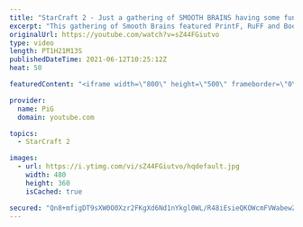 ```yaml
---
title: "StarCraft 2 - Just a gathering of SMOOTH BRAINS having some fun"
excerpt: "This gathering of Smooth Brains featured PrintF, RuFF and Booooooooooooooooooom trying out their ridiculous strats against each other on funny maps, like those shown in Creighton Olson's Mapper's Delight tournament.  🔫 King of Cannons Playlist:  https://www.youtube.com/playlist?list=PLFUDU8AOevUc-JGoqf5rE1PKuLmJ7hgfw"
originalUrl: https://youtube.com/watch?v=sZ44FGiutvo
type: video
length: PT1H21M13S
publishedDateTime: 2021-06-12T10:25:12Z
heat: 50

featuredContent: "<iframe width=\"800\" height=\"500\" frameborder=\"0\" src=\"https://www.youtube.com/embed/sZ44FGiutvo\" allow=\"accelerometer; autoplay; encrypted-media; gyroscope; picture-in-picture\" allowfullscreen></iframe>"

provider:
  name: PiG
  domain: youtube.com

topics:
  - StarCraft 2

images:
  - url: https://i.ytimg.com/vi/sZ44FGiutvo/hqdefault.jpg
    width: 480
    height: 360
    isCached: true

secured: "Qn8+mfigDT9sXW0O0Xzr2FKgXd6Nd1nYkgl0WL/R48iEsieQKOWcmFVWabewZ7wkzc2Ir0ezOMOwUOLCOGHqOAEaLMDTS+GN8zg5uLaAvXs3/cmBeJ4uDAiLdHdtEx7xpYVd0KqtjLqdG8A7ZsqK1Fnr5ZwK58VjGljDY4WUVgbaCa0CzXxEiZZ1DfqiP9GUWkYSYkWq8xeQp+IgYynBLZwoKDB9u1PIVM//FkO5RgZPdtSSf01Pkk1kVWvmsC0WCebxosUtzPxv64vx2Qhe/gnL0MTqvMwlRbkSmMIFgk9IRPkBL0vms6el45rSJekn3TQvuZtkuLQJOYWGC80Xjz/USiPU6zXAXKWFiSF2JrNaCPX8OapPyUq82vrJWRsWDAWeSbaEslfna7bIp6h51Pm4hAA/ffBG1CEtqqkEQ0A=;TELWmMgSs4MwTM/eZrH0Jw=="
---
```


